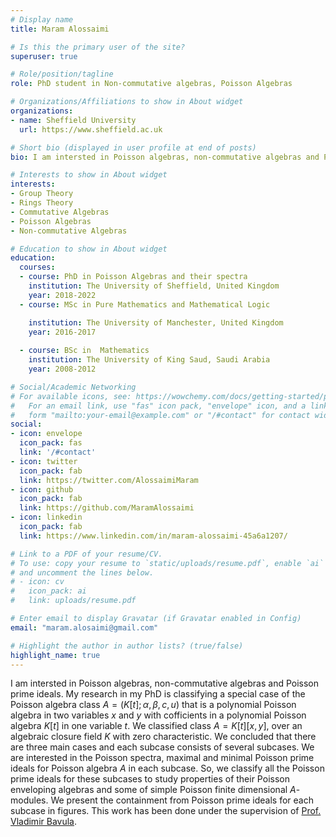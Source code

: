 ```yaml
---
# Display name
title: Maram Alossaimi

# Is this the primary user of the site?
superuser: true

# Role/position/tagline
role: PhD student in Non-commutative algebras, Poisson Algebras

# Organizations/Affiliations to show in About widget
organizations:
- name: Sheffield University
  url: https://www.sheffield.ac.uk

# Short bio (displayed in user profile at end of posts)
bio: I am intersted in Poisson algebras, non-commutative algebras and Poisson prime ideals.

# Interests to show in About widget
interests:
- Group Theory
- Rings Theory
- Commutative Algebras
- Poisson Algebras
- Non-commutative Algebras

# Education to show in About widget
education:
  courses:
  - course: PhD in Poisson Algebras and their spectra
    institution: The University of Sheffield, United Kingdom
    year: 2018-2022
  - course: MSc in Pure Mathematics and Mathematical Logic

    institution: The University of Manchester, United Kingdom
    year: 2016-2017
    
  - course: BSc in  Mathematics
    institution: The University of King Saud, Saudi Arabia
    year: 2008-2012

# Social/Academic Networking
# For available icons, see: https://wowchemy.com/docs/getting-started/page-builder/#icons
#   For an email link, use "fas" icon pack, "envelope" icon, and a link in the
#   form "mailto:your-email@example.com" or "/#contact" for contact widget.
social:
- icon: envelope
  icon_pack: fas
  link: '/#contact'
- icon: twitter
  icon_pack: fab
  link: https://twitter.com/AlossaimiMaram
- icon: github
  icon_pack: fab
  link: https://github.com/MaramAlossaimi
- icon: linkedin
  icon_pack: fab
  link: https://www.linkedin.com/in/maram-alossaimi-45a6a1207/

# Link to a PDF of your resume/CV.
# To use: copy your resume to `static/uploads/resume.pdf`, enable `ai` icons in `params.toml`, 
# and uncomment the lines below.
# - icon: cv
#   icon_pack: ai
#   link: uploads/resume.pdf

# Enter email to display Gravatar (if Gravatar enabled in Config)
email: "maram.alosaimi@gmail.com"

# Highlight the author in author lists? (true/false)
highlight_name: true
---
```


I am intersted in Poisson algebras, non-commutative algebras and Poisson prime ideals. My research in my PhD is  classifying a special case of the Poisson algebra class $A = (K[t]; \alpha, \beta, c, u)$ that is a polynomial Poisson algebra in two variables $x$ and $y$ with cofficients in a polynomial Poisson algebra $K[t]$ 
in one variable $t$. We classified class $A = K[t][x,y]$, over an algebraic closure field $K$ with zero characteristic. We concluded that there are three main cases and each subcase consists of several subcases. 
We are interested in the Poisson spectra, maximal and minimal Poisson prime ideals for Poisson algebra $A$ in each subcase. So, we classify all the Poisson prime ideals for these subcases to study properties of their Poisson enveloping 
algebras and some of simple Poisson finite dimensional $A$-modules. We present the containment from Poisson prime ideals for each subcase in figures. This work has been done under the supervision of [Prof. Vladimir Bavula](https://maths.dept.shef.ac.uk/maths/staff_info_1.html).

